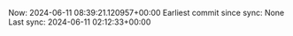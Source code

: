 Now: 2024-06-11 08:39:21.120957+00:00 Earliest commit since sync: None Last sync: 2024-06-11 02:12:33+00:00
